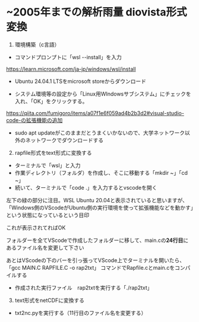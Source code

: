 # ~2005年までの解析雨量 diovista形式変換

1. 環境構築（c言語）

- コマンドプロンプトに「wsl --install」を入力

https://learn.microsoft.com/ja-jp/windows/wsl/install


- Ubuntu 24.04.1 LTSをmicrosoft storeからダウンロード

- システム環境等の設定から「Linux用WIndowsサブシステム」にチェックを入れ、「OK」をクリックする。

https://qiita.com/fumigoro/items/a07f1e6f059ad4b2b3d2#visual-studio-code-の拡張機能の追加


- sudo apt updateがこのままだとうまくいかないので、大学ネットワーク以外のネットワークでダウンロードする



2. rapfile形式をtext形式に変換する

- ターミナルで「wsl」と入力
- 作業ディレクトリ（フォルダ）を作成し、そこに移動する「mkdir ~」「cd ~」
- 続いて、ターミナルで「code .」を入力するとvscodeを開く

左下の緑の部分に注目。WSL Ubuntu 20.04と表示されていると思いますが、「Windows側のVScodeがUbuntu側の実行環境を使って拡張機能などを動かす」という状態になっているという目印

これが表示されてればOK

フォルダーを全てVScodeで作成したフォルダーに移して、main.cの**24行目**にあるファイル名を変更して下さい


あとはVScodeの下のバーを引っ張ってVScode上でターミナルを開いたら、
「gcc MAIN.C RAPFILE.C -o rap2txt」
コマンドでRapfile.cとmain.cをコンパイルする


- 作成された実行ファイル　rap2txtを実行する「./rap2txt」


3. text形式をnetCDFに変換する

- txt2nc.pyを実行する（11行目のファイル名を変更する）

